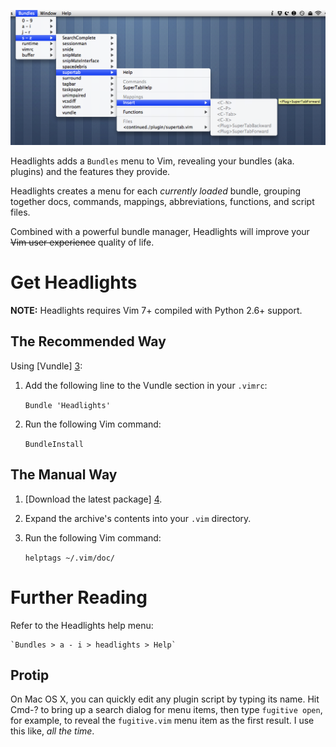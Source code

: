 ![Headlights in Action][2]

Headlights adds a `Bundles` menu to Vim, revealing your bundles (aka. plugins)
and the features they provide.

Headlights creates a menu for each _currently loaded_ bundle, grouping
together docs, commands, mappings, abbreviations, functions, and script files.

Combined with a powerful bundle manager, Headlights will improve your ~~Vim
user experience~~ quality of life.

Get Headlights
==============

__NOTE:__ Headlights requires Vim 7+ compiled with Python 2.6+ support.

The Recommended Way
-------------------

Using [Vundle] [3]:

1. Add the following line to the Vundle section in your `.vimrc`:

    `Bundle 'Headlights'`

2. Run the following Vim command:

    `BundleInstall`

The Manual Way
--------------

1. [Download the latest package] [4].

2. Expand the archive's contents into your `.vim` directory.

3. Run the following Vim command:

    `helptags ~/.vim/doc/`

Further Reading
===============

Refer to the Headlights help menu:

    `Bundles > a - i > headlights > Help`

Protip
------

On Mac OS X, you can quickly edit any plugin script by typing its name. Hit
Cmd-? to bring up a search dialog for menu items, then type `fugitive open`,
for example, to reveal the `fugitive.vim` menu item as the first result. I use
this like, _all the time_.

[1]: http://www.vim.org/

[2]: https://github.com/mbadran/headlights/raw/master/headlights_ss.png

[3]: https://github.com/gmarik/vundle

[4]: https://github.com/mbadran/headlights/archives/master

